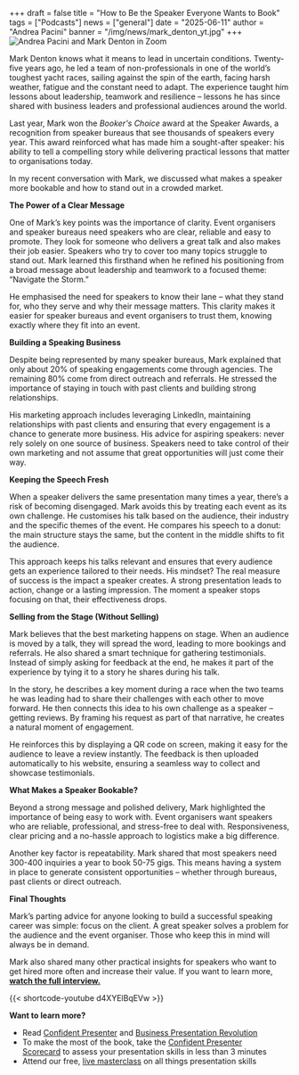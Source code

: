 +++
draft = false
title = "How to Be the Speaker Everyone Wants to Book"
tags = ["Podcasts"]
news = ["general"]
date = "2025-06-11"
author = "Andrea Pacini"
banner = "/img/news/mark_denton_yt.jpg"
+++
![Andrea Pacini and Mark Denton in Zoom](/img/news/mark_denton_yt.jpg "AP and MD")

Mark Denton knows what it means to lead in uncertain conditions. Twenty-five years ago, he led a team of non-professionals in one of the world’s toughest yacht races, sailing against the spin of the earth, facing harsh weather, fatigue and the constant need to adapt. The experience taught him lessons about leadership, teamwork and resilience – lessons he has since shared with business leaders and professional audiences around the world.

Last year, Mark won the *Booker's Choice* award at the Speaker Awards, a recognition from speaker bureaus that see thousands of speakers every year. This award reinforced what has made him a sought-after speaker: his ability to tell a compelling story while delivering practical lessons that matter to organisations today.

In my recent conversation with Mark, we discussed what makes a speaker more bookable and how to stand out in a crowded market.

**The Power of a Clear Message**

One of Mark’s key points was the importance of clarity. Event organisers and speaker bureaus need speakers who are clear, reliable and easy to promote. They look for someone who delivers a great talk and also makes their job easier. Speakers who try to cover too many topics struggle to stand out. Mark learned this firsthand when he refined his positioning from a broad message about leadership and teamwork to a focused theme: “Navigate the Storm.”

He emphasised the need for speakers to know their lane – what they stand for, who they serve and why their message matters. This clarity makes it easier for speaker bureaus and event organisers to trust them, knowing exactly where they fit into an event.

**Building a Speaking Business**

Despite being represented by many speaker bureaus, Mark explained that only about 20% of speaking engagements come through agencies. The remaining 80% come from direct outreach and referrals. He stressed the importance of staying in touch with past clients and building strong relationships.

His marketing approach includes leveraging LinkedIn, maintaining relationships with past clients and ensuring that every engagement is a chance to generate more business. His advice for aspiring speakers: never rely solely on one source of business. Speakers need to take control of their own marketing and not assume that great opportunities will just come their way.

**Keeping the Speech Fresh**

When a speaker delivers the same presentation many times a year, there’s a risk of becoming disengaged. Mark avoids this by treating each event as its own challenge. He customises his talk based on the audience, their industry and the specific themes of the event. He compares his speech to a donut: the main structure stays the same, but the content in the middle shifts to fit the audience.

This approach keeps his talks relevant and ensures that every audience gets an experience tailored to their needs. His mindset? The real measure of success is the impact a speaker creates. A strong presentation leads to action, change or a lasting impression. The moment a speaker stops focusing on that, their effectiveness drops.

**Selling from the Stage (Without Selling)**

Mark believes that the best marketing happens on stage. When an audience is moved by a talk, they will spread the word, leading to more bookings and referrals. He also shared a smart technique for gathering testimonials. Instead of simply asking for feedback at the end, he makes it part of the experience by tying it to a story he shares during his talk. 

In the story, he describes a key moment during a race when the two teams he was leading had to share their challenges with each other to move forward. He then connects this idea to his own challenge as a speaker – getting reviews. By framing his request as part of that narrative, he creates a natural moment of engagement. 

He reinforces this by displaying a QR code on screen, making it easy for the audience to leave a review instantly. The feedback is then uploaded automatically to his website, ensuring a seamless way to collect and showcase testimonials.

**What Makes a Speaker Bookable?**

Beyond a strong message and polished delivery, Mark highlighted the importance of being easy to work with. Event organisers want speakers who are reliable, professional, and stress-free to deal with. Responsiveness, clear pricing and a no-hassle approach to logistics make a big difference.

Another key factor is repeatability. Mark shared that most speakers need 300-400 inquiries a year to book 50-75 gigs. This means having a system in place to generate consistent opportunities – whether through bureaus, past clients or direct outreach.

**Final Thoughts**

Mark’s parting advice for anyone looking to build a successful speaking career was simple: focus on the client. A great speaker solves a problem for the audience and the event organiser. Those who keep this in mind will always be in demand.

Mark also shared many other practical insights for speakers who want to get hired more often and increase their value. If you want to learn more, **[watch the full interview.](https://youtu.be/d4XYElBqEVw)**

{{< shortcode-youtube d4XYElBqEVw >}}

  <p class="p1"><strong>Want to learn more?</strong>&nbsp;</p>
  <ul class="ul1">
    <li class="li3"><span class="s5">Read&nbsp;<a href="https://www.ideasonstage.com/admin/"><span class="s6">Confident Presenter</span></a>&nbsp;and&nbsp;<a href="https://www.ideasonstage.com/admin/"><span class="s6">Business Presentation Revolution</span></a></span></li>
    <li class="li1">To make the most of the book, take the&nbsp;<a href="https://www.ideasonstage.com/admin/"><span class="s1">Confident Presenter Scorecard</span></a>&nbsp;to assess your presentation skills in less than 3 minutes</li>
    <li class="li1">Attend our free,&nbsp;<a href="https://www.ideasonstage.com/admin/"><span class="s1">live masterclass</span></a>&nbsp;on all things presentation skills</li>
  </ul>
</div>

